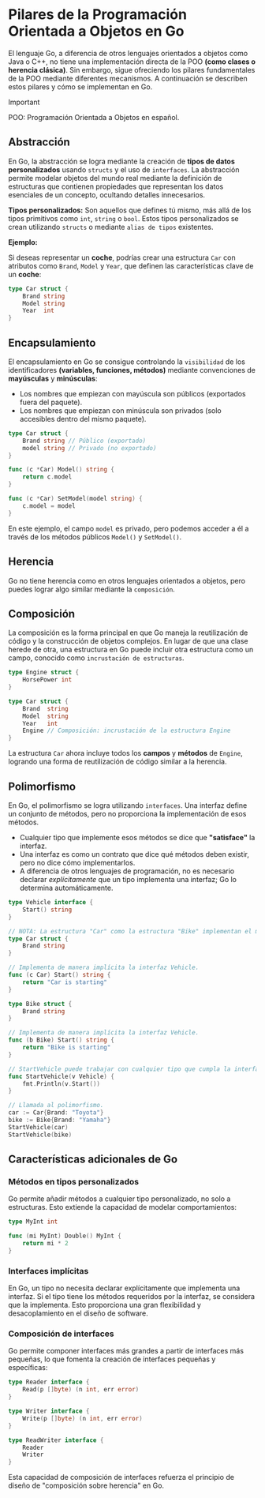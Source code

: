 # Pilares de la Programación Orientada a Objetos en Go

El lenguaje Go, a diferencia de otros lenguajes orientados a objetos como Java o C++, no tiene una implementación directa de la POO **(como clases o herencia clásica)**. Sin embargo, sigue ofreciendo los pilares fundamentales de la POO mediante diferentes mecanismos. A continuación se describen estos pilares y cómo se implementan en Go.

> [!IMPORTANT]
> POO: Programación Orientada a Objetos en español.

## Abstracción

En Go, la abstracción se logra mediante la creación de **tipos de datos personalizados** usando `structs` y el uso de `interfaces`. La abstracción permite modelar objetos del mundo real mediante la definición de estructuras que contienen propiedades que representan los datos esenciales de un concepto, ocultando detalles innecesarios.

**Tipos personalizados:** Son aquellos que defines tú mismo, más allá de los tipos primitivos como `int`, `string` o `bool`. Estos tipos personalizados se crean utilizando `structs` o mediante `alias de tipos` existentes.

**Ejemplo:**

Si deseas representar un **coche**, podrías crear una estructura `Car` con atributos como `Brand`, `Model` y `Year`, que definen las características clave de un **coche**:

```go
type Car struct {
    Brand string
    Model string
    Year  int
}
```

## Encapsulamiento

El encapsulamiento en Go se consigue controlando la `visibilidad` de los identificadores **(variables, funciones, métodos)** mediante convenciones de **mayúsculas** y **minúsculas**:

- Los nombres que empiezan con mayúscula son públicos (exportados fuera del paquete).
- Los nombres que empiezan con minúscula son privados (solo accesibles dentro del mismo paquete).

```go
type Car struct {
	Brand string // Público (exportado)
	model string // Privado (no exportado)
}
```

```go
func (c *Car) Model() string {
    return c.model
}

func (c *Car) SetModel(model string) {
    c.model = model
}
```

En este ejemplo, el campo `model` es privado, pero podemos acceder a él a través de los métodos públicos `Model()` y `SetModel()`.

## Herencia

Go no tiene herencia como en otros lenguajes orientados a objetos, pero puedes lograr algo similar mediante la `composición`.

## Composición

La composición es la forma principal en que Go maneja la reutilización de código y la construcción de objetos complejos. En lugar de que una clase herede de otra, una estructura en Go puede incluir otra estructura como un campo, conocido como `incrustación de estructuras`.

```go
type Engine struct {
    HorsePower int
}

type Car struct {
    Brand  string
    Model  string
    Year   int
    Engine // Composición: incrustación de la estructura Engine
}
```

La estructura `Car` ahora incluye todos los **campos** y **métodos** de `Engine`, logrando una forma de reutilización de código similar a la herencia.

## Polimorfismo

En Go, el polimorfismo se logra utilizando `interfaces`. Una interfaz define un conjunto de métodos, pero no proporciona la implementación de esos métodos.

- Cualquier tipo que implemente esos métodos se dice que **"satisface"** la interfaz.
- Una interfaz es como un contrato que dice qué métodos deben existir, pero no dice cómo implementarlos.
- A diferencia de otros lenguajes de programación, no es necesario declarar _explícitamente_ que un tipo implementa una interfaz; Go lo determina automáticamente.

```go
type Vehicle interface {
    Start() string
}

// NOTA: La estructura "Car" como la estructura "Bike" implementan el método "Start" de la interfaz "Vehicle".
type Car struct {
    Brand string
}

// Implementa de manera implícita la interfaz Vehicle.
func (c Car) Start() string {
    return "Car is starting"
}

type Bike struct {
    Brand string
}

// Implementa de manera implícita la interfaz Vehicle.
func (b Bike) Start() string {
    return "Bike is starting"
}

// StartVehicle puede trabajar con cualquier tipo que cumpla la interfaz "Vehicle".
func StartVehicle(v Vehicle) {
    fmt.Println(v.Start())
}

// Llamada al polimorfismo.
car := Car{Brand: "Toyota"}
bike := Bike{Brand: "Yamaha"}
StartVehicle(car)
StartVehicle(bike)
```

## Características adicionales de Go

### Métodos en tipos personalizados

Go permite añadir métodos a cualquier tipo personalizado, no solo a estructuras. Esto extiende la capacidad de modelar comportamientos:

```go
type MyInt int

func (mi MyInt) Double() MyInt {
    return mi * 2
}
```

### Interfaces implícitas

En Go, un tipo no necesita declarar explícitamente que implementa una interfaz. Si el tipo tiene los métodos requeridos por la interfaz, se considera que la implementa. Esto proporciona una gran flexibilidad y desacoplamiento en el diseño de software.

### Composición de interfaces

Go permite componer interfaces más grandes a partir de interfaces más pequeñas, lo que fomenta la creación de interfaces pequeñas y específicas:

```go
type Reader interface {
    Read(p []byte) (n int, err error)
}

type Writer interface {
    Write(p []byte) (n int, err error)
}

type ReadWriter interface {
    Reader
    Writer
}
```

Esta capacidad de composición de interfaces refuerza el principio de diseño de "composición sobre herencia" en Go.
